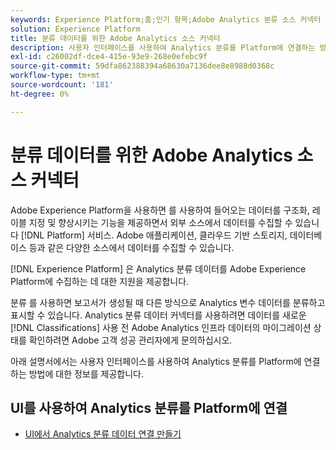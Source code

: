 ```yaml
---
keywords: Experience Platform;홈;인기 항목;Adobe Analytics 분류 소스 커넥터
solution: Experience Platform
title: 분류 데이터를 위한 Adobe Analytics 소스 커넥터
description: 사용자 인터페이스를 사용하여 Analytics 분류를 Platform에 연결하는 방법을 알아봅니다
exl-id: c26002df-dce4-415e-93e9-268e0efebc9f
source-git-commit: 59dfa862388394a68630a7136dee8e8988d0368c
workflow-type: tm+mt
source-wordcount: '181'
ht-degree: 0%

---
```


# 분류 데이터를 위한 Adobe Analytics 소스 커넥터

Adobe Experience Platform을 사용하면 를 사용하여 들어오는 데이터를 구조화, 레이블 지정 및 향상시키는 기능을 제공하면서 외부 소스에서 데이터를 수집할 수 있습니다 [!DNL Platform] 서비스. Adobe 애플리케이션, 클라우드 기반 스토리지, 데이터베이스 등과 같은 다양한 소스에서 데이터를 수집할 수 있습니다.

[!DNL Experience Platform] 은 Analytics 분류 데이터를 Adobe Experience Platform에 수집하는 데 대한 지원을 제공합니다.

분류 를 사용하면 보고서가 생성될 때 다른 방식으로 Analytics 변수 데이터를 분류하고 표시할 수 있습니다. Analytics 분류 데이터 커넥터를 사용하려면 데이터를 새로운 [!DNL Classifications] 사용 전 Adobe Analytics 인프라 데이터의 마이그레이션 상태를 확인하려면 Adobe 고객 성공 관리자에게 문의하십시오.

아래 설명서에서는 사용자 인터페이스를 사용하여 Analytics 분류를 Platform에 연결하는 방법에 대한 정보를 제공합니다.

## UI를 사용하여 Analytics 분류를 Platform에 연결

- [UI에서 Analytics 분류 데이터 연결 만들기](../../tutorials/ui/create/adobe-applications/classifications.md)
